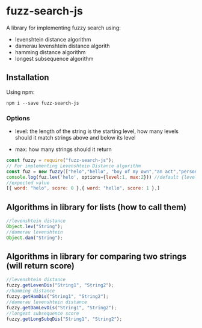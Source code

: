 # fuzz-search-js

A library for implementing fuzzy search using:

- levenshtein distance algorithm
- damerau levenshtein distance algorith
- hamming distance algorithm
- longest subsequence algorithm

## Installation

Using npm:

```shell
npm i --save fuzz-search-js
```

### Options

- level: the length of the string is the starting level, how many levels should it match strings above and below its level

- max: how many strings should it return

```js
const fuzzy = require("fuzz-search-js");
// For implementing Levenshtein Distance algorithm
const fuz = new fuzzy(["helo","hello", "boy of my own","an act","personal",])
console.log(fuz.lev('helo', options={level:1, max:2})) //default {level:3, max:5}
//expected value
[{ word: "helo", score: 0 },{ word: "hello", score: 1 },]
```

## Algorithms in library for lists (how to call them)

```js
//levenshtein distance
Object.lev("String");
//damerau levenshtein
Object.dam("String");
```

## Algorithms in library for comparing two strings (will return score)

```js
//levenshtein distance
fuzzy.getLevenDis("String1", "String2");
//hamming distance
fuzzy.getHamDis("String1", "String2");
//damerau levenshtein distance
fuzzy.getDamLevDis("String1", "String2");
//longest subsequence score
fuzzy.getLongSubqDis("String1", "String2");
```
